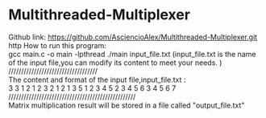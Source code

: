 # Multithreaded-Multiplexer
Github link: https://github.com/AsciencioAlex/Multithreaded-Multiplexer.git
http  How to run this program:  
gcc main.c -o main -lpthread   ./main input_file.txt   (input_file.txt is the name of the input file,you can modify its content to meet your needs. )  ///////////////////////////////////   
The content and format of the input file,input_file.txt :  
3 3 1 2 1  2 3 2 1 2 1  3 5 1 2 3 4 5 2 3 4 5 6 3 4 5 6 7  //////////////////////////////////////////////////    
Matrix multiplication result will be stored in a file called "output_file.txt" 
